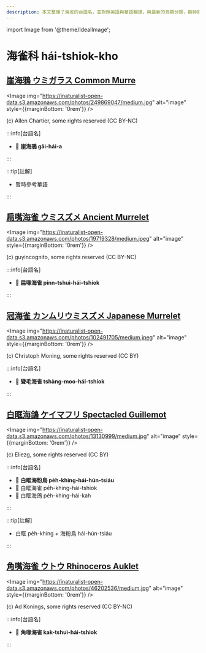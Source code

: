 ```yaml
---
description: 本文整理了海雀的台語名，並對照英語與華語翻譯，與最新的鳥類分類，期待能夠供未來的台語鳥類圖鑑當作參考
---
```


import Image from '@theme/IdealImage';

# 海雀科 hái-tshiok-kho

## [崖海鴉 ウミガラス Common Murre](https://ebird.org/species/commur)

<Image img="https://inaturalist-open-data.s3.amazonaws.com/photos/249869047/medium.jpg" alt="image" style={{marginBottom: '0rem'}} />

<div className="image-caption">
(c) Allen Chartier, some rights reserved (CC BY-NC)
</div>

:::info[台語名]

- 🎯 **崖海鴉 gâi-hái-a**

:::

:::tip[註解]

- 暫時參考華語

:::

## [扁嘴海雀 ウミスズメ Ancient Murrelet](https://ebird.org/species/ancmur)

<Image img="https://inaturalist-open-data.s3.amazonaws.com/photos/19719328/medium.jpeg" alt="image" style={{marginBottom: '0rem'}} />

<div className="image-caption">
(c) guyincognito, some rights reserved (CC BY-NC)
</div>

:::info[台語名]

- 🎯 **扁喙海雀 pínn-tshuì-hái-tshiok**

:::

## [冠海雀 カンムリウミスズメ Japanese Murrelet](https://ebird.org/species/japmur1)

<Image img="https://inaturalist-open-data.s3.amazonaws.com/photos/102491705/medium.jpeg" alt="image" style={{marginBottom: '0rem'}} />

<div className="image-caption">
(c) Christoph Moning, some rights reserved (CC BY)
</div>

:::info[台語名]

- 🎯 **聳毛海雀 tshàng-moo-hái-tshiok**

:::

## [白眶海鴿 ケイマフリ Spectacled Guillemot](https://ebird.org/species/spegui1)

<Image img="https://inaturalist-open-data.s3.amazonaws.com/photos/13130999/medium.jpg" alt="image" style={{marginBottom: '0rem'}} />

<div className="image-caption">
(c) Eliezg, some rights reserved (CC BY)
</div>

:::info[台語名]

- 🎯 **白眶海粉鳥 pe̍h-khing-hái-hún-tsiáu**
- 🎯 白眶海雀 pe̍h-khing-hái-tshiok
- 🎯 白眶海鴿 pe̍h-khing-hái-kah

:::

:::tip[註解]

- 白眶 pe̍h-khing + 海粉鳥 hái-hún-tsiáu

:::

## [角嘴海雀 ウトウ Rhinoceros Auklet](https://ebird.org/species/rhiauk)

<Image img="https://inaturalist-open-data.s3.amazonaws.com/photos/46202536/medium.jpg" alt="image" style={{marginBottom: '0rem'}} />

<div className="image-caption">
(c) Ad Konings, some rights reserved (CC BY-NC)
</div>

:::info[台語名]

- 🎯 **角喙海雀 kak-tshuì-hái-tshiok**

:::
